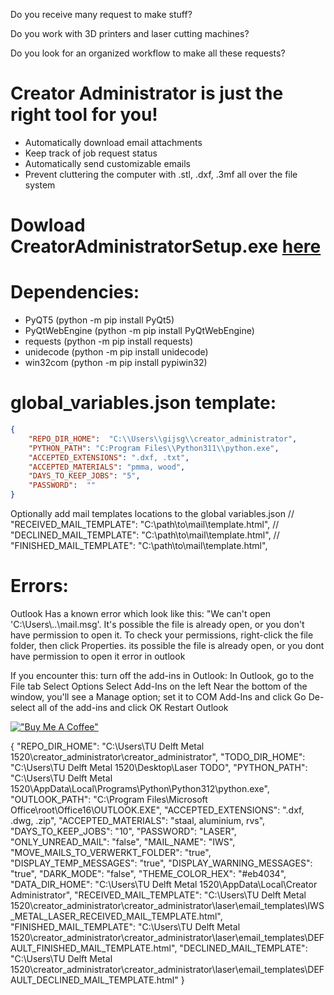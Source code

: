 
Do you receive many request to make stuff?

Do you work with 3D printers and laser cutting machines?

Do you look for an organized workflow to make all these requests?

# Creator Administrator is just the right tool for you!

* Automatically download email attachments
* Keep track of job request status
* Automatically send customizable emails
* Prevent cluttering the computer with .stl, .dxf, .3mf all over the file system

# Dowload CreatorAdministratorSetup.exe [here](https://drive.google.com/file/d/1DN80p93zQOEkRLQCH77ly5dgi4AibXns/view?usp=sharing)

# Dependencies:
* PyQT5 (python -m pip install PyQt5)
* PyQtWebEngine (python -m pip install PyQtWebEngine)
* requests (python -m pip install requests)
* unidecode (python -m pip install unidecode)
* win32com (python -m pip install pypiwin32)



# global_variables.json template:
```json 
{
    "REPO_DIR_HOME":  "C:\\Users\\gijsg\\creator_administrator",
    "PYTHON_PATH": "C:Program Files\\Python311\\python.exe",
    "ACCEPTED_EXTENSIONS": ".dxf, .txt",
    "ACCEPTED_MATERIALS": "pmma, wood",
    "DAYS_TO_KEEP_JOBS": "5",
    "PASSWORD":  ""
}
```
Optionally add mail templates locations to the global variables.json
    // "RECEIVED_MAIL_TEMPLATE":  "C:\\path\\to\\mail\\template.html",
    // "DECLINED_MAIL_TEMPLATE":  "C:\\path\\to\\mail\\template.html",
    // "FINISHED_MAIL_TEMPLATE":  "C:\\path\\to\\mail\\template.html",

# Errors:
Outlook Has a known error which look like this:
 "We can't open 'C:\\Users\\..\\mail.msg'. It's possible the file is already open, or you don't have permission to open it. To check your permissions, right-click the file folder, then click Properties.
its possible the file is already open, or you dont have permission to open it error in outlook 

If you encounter this: turn off the add-ins in Outlook:
    In Outlook, go to the File tab
    Select Options
    Select Add-Ins on the left
    Near the bottom of the window, you'll see a Manage option; set it to COM Add-Ins and click Go
    De-select all of the add-ins and click OK
    Restart Outlook


[!["Buy Me A Coffee"](https://www.buymeacoffee.com/assets/img/custom_images/orange_img.png)](https://www.buymeacoffee.com/gijsgroote)


{
    "REPO_DIR_HOME": "C:\\Users\\TU Delft Metal 1520\\creator_administrator\\creator_administrator",
    "TODO_DIR_HOME": "C:\\Users\\TU Delft Metal 1520\\Desktop\\Laser TODO",
    "PYTHON_PATH": "C:\\Users\\TU Delft Metal 1520\\AppData\\Local\\Programs\\Python\\Python312\\python.exe",
    "OUTLOOK_PATH": "C:\\Program Files\\Microsoft Office\\root\\Office16\\OUTLOOK.EXE",
    "ACCEPTED_EXTENSIONS": ".dxf, .dwg, .zip",
    "ACCEPTED_MATERIALS": "staal, aluminium, rvs",
    "DAYS_TO_KEEP_JOBS": "10",
    "PASSWORD": "LASER",
    "ONLY_UNREAD_MAIL": "false",
    "MAIL_NAME": "IWS",
    "MOVE_MAILS_TO_VERWERKT_FOLDER": "true",
    "DISPLAY_TEMP_MESSAGES": "true",
    "DISPLAY_WARNING_MESSAGES": "true",
    "DARK_MODE": "false",
    "THEME_COLOR_HEX": "#eb4034",
    "DATA_DIR_HOME": "C:\\Users\\TU Delft Metal 1520\\AppData\\Local\\Creator Administrator",
    "RECEIVED_MAIL_TEMPLATE": "C:\\Users\\TU Delft Metal 1520\\creator_administrator\\creator_administrator\\laser\\email_templates\\IWS_METAL_LASER_RECEIVED_MAIL_TEMPLATE.html",
    "FINISHED_MAIL_TEMPLATE": "C:\\Users\\TU Delft Metal 1520\\creator_administrator\\creator_administrator\\laser\\email_templates\\DEFAULT_FINISHED_MAIL_TEMPLATE.html",
    "DECLINED_MAIL_TEMPLATE": "C:\\Users\\TU Delft Metal 1520\\creator_administrator\\creator_administrator\\laser\\email_templates\\DEFAULT_DECLINED_MAIL_TEMPLATE.html"
}